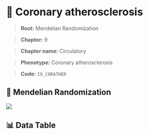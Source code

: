 # 🧪 Coronary atherosclerosis

> **Root:** Mendelian Randomization

> **Chapter:** 9  

> **Chapter name:** Circulatory

> **Phenotype:** Coronary atherosclerosis  

> **Code:** `I9_CORATHER`

## 🧬 Mendelian Randomization  

<img src="/MR/Figures/Forward/I9_CORATHER.png"/>

## 📊 Data Table

<CsvTableMRF src="/MR/Data/Forward/I9_CORATHER.csv"/>
